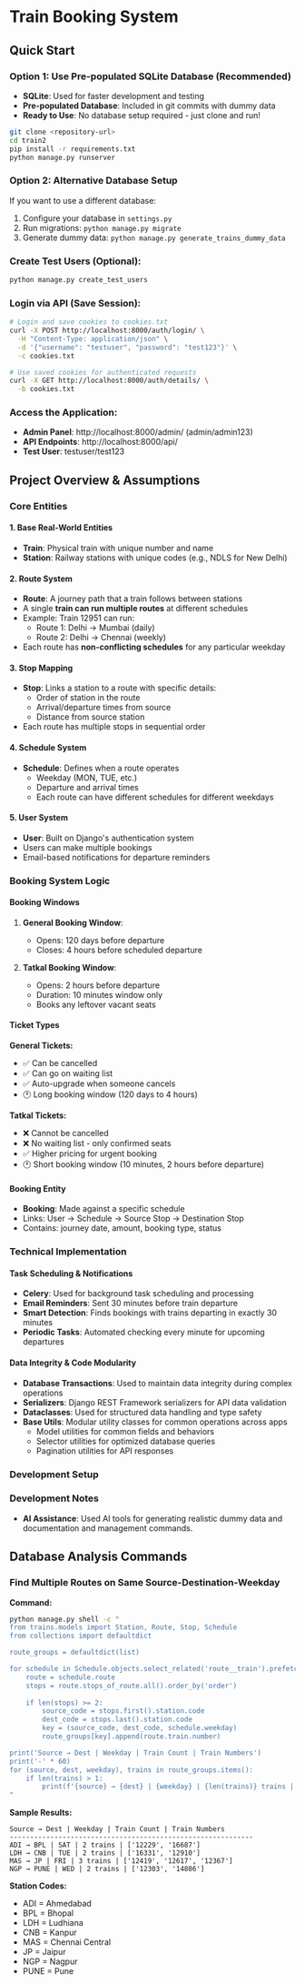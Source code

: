 # Train Booking System

## Quick Start

### **Option 1: Use Pre-populated SQLite Database** (Recommended)

- **SQLite**: Used for faster development and testing
- **Pre-populated Database**: Included in git commits with dummy data
- **Ready to Use**: No database setup required - just clone and run!

```bash
git clone <repository-url>
cd train2
pip install -r requirements.txt
python manage.py runserver
```

### **Option 2: Alternative Database Setup**

If you want to use a different database:

1. Configure your database in `settings.py`
2. Run migrations: `python manage.py migrate`
3. Generate dummy data: `python manage.py generate_trains_dummy_data`

### **Create Test Users** (Optional):

```bash
python manage.py create_test_users
```

### **Login via API (Save Session)**:

```bash
# Login and save cookies to cookies.txt
curl -X POST http://localhost:8000/auth/login/ \
  -H "Content-Type: application/json" \
  -d '{"username": "testuser", "password": "test123"}' \
  -c cookies.txt

# Use saved cookies for authenticated requests
curl -X GET http://localhost:8000/auth/details/ \
  -b cookies.txt
```

### **Access the Application**:

- **Admin Panel**: http://localhost:8000/admin/ (admin/admin123)
- **API Endpoints**: http://localhost:8000/api/
- **Test User**: testuser/test123

## Project Overview & Assumptions

### Core Entities

#### **1. Base Real-World Entities**

- **Train**: Physical train with unique number and name
- **Station**: Railway stations with unique codes (e.g., NDLS for New Delhi)

#### **2. Route System**

- **Route**: A journey path that a train follows between stations
- A single **train can run multiple routes** at different schedules
- Example: Train 12951 can run:
  - Route 1: Delhi → Mumbai (daily)
  - Route 2: Delhi → Chennai (weekly)
- Each route has **non-conflicting schedules** for any particular weekday

#### **3. Stop Mapping**

- **Stop**: Links a station to a route with specific details:
  - Order of station in the route
  - Arrival/departure times from source
  - Distance from source station
- Each route has multiple stops in sequential order

#### **4. Schedule System**

- **Schedule**: Defines when a route operates
  - Weekday (MON, TUE, etc.)
  - Departure and arrival times
  - Each route can have different schedules for different weekdays

#### **5. User System**

- **User**: Built on Django's authentication system
- Users can make multiple bookings
- Email-based notifications for departure reminders

### Booking System Logic

#### **Booking Windows**

1. **General Booking Window**:

   - Opens: 120 days before departure
   - Closes: 4 hours before scheduled departure
2. **Tatkal Booking Window**:

   - Opens: 2 hours before departure
   - Duration: 10 minutes window only
   - Books any leftover vacant seats

#### **Ticket Types**

**General Tickets:**

- ✅ Can be cancelled
- ✅ Can go on waiting list
- ✅ Auto-upgrade when someone cancels
- 🕐 Long booking window (120 days to 4 hours)

**Tatkal Tickets:**

- ❌ Cannot be cancelled
- ❌ No waiting list - only confirmed seats
- ✅ Higher pricing for urgent booking
- 🕐 Short booking window (10 minutes, 2 hours before departure)

#### **Booking Entity**

- **Booking**: Made against a specific schedule
- Links: User → Schedule → Source Stop → Destination Stop
- Contains: journey date, amount, booking type, status

### Technical Implementation

#### **Task Scheduling & Notifications**

- **Celery**: Used for background task scheduling and processing
- **Email Reminders**: Sent 30 minutes before train departure
- **Smart Detection**: Finds bookings with trains departing in exactly 30 minutes
- **Periodic Tasks**: Automated checking every minute for upcoming departures

#### **Data Integrity & Code Modularity**

- **Database Transactions**: Used to maintain data integrity during complex operations
- **Serializers**: Django REST Framework serializers for API data validation
- **Dataclasses**: Used for structured data handling and type safety
- **Base Utils**: Modular utility classes for common operations across apps
  - Model utilities for common fields and behaviors
  - Selector utilities for optimized database queries
  - Pagination utilities for API responses

### Development Setup

### Development Notes

- **AI Assistance**: Used AI tools for generating realistic dummy data and documentation and management commands.

## Database Analysis Commands

### Find Multiple Routes on Same Source-Destination-Weekday

**Command:**

```bash
python manage.py shell -c "
from trains.models import Station, Route, Stop, Schedule
from collections import defaultdict

route_groups = defaultdict(list)

for schedule in Schedule.objects.select_related('route__train').prefetch_related('route__stops_of_route__station'):
    route = schedule.route
    stops = route.stops_of_route.all().order_by('order')
  
    if len(stops) >= 2:
        source_code = stops.first().station.code
        dest_code = stops.last().station.code
        key = (source_code, dest_code, schedule.weekday)
        route_groups[key].append(route.train.number)

print('Source → Dest | Weekday | Train Count | Train Numbers')
print('-' * 60)
for (source, dest, weekday), trains in route_groups.items():
    if len(trains) > 1:
        print(f'{source} → {dest} | {weekday} | {len(trains)} trains | {trains}')
"
```

**Sample Results:**

```
Source → Dest | Weekday | Train Count | Train Numbers
------------------------------------------------------------
ADI → BPL | SAT | 2 trains | ['12229', '16687']
LDH → CNB | TUE | 2 trains | ['16331', '12910']
MAS → JP | FRI | 3 trains | ['12419', '12617', '12367']
NGP → PUNE | WED | 2 trains | ['12303', '14806']
```

**Station Codes:**

- ADI = Ahmedabad
- BPL = Bhopal
- LDH = Ludhiana
- CNB = Kanpur
- MAS = Chennai Central
- JP = Jaipur
- NGP = Nagpur
- PUNE = Pune
